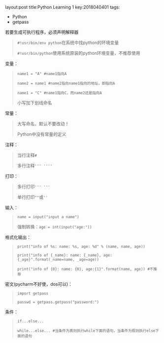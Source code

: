 layout:post
title:Python Learning 1
key:2018040401
tags:
  - Python
  - getpass


若要生成可执行程序，必须声明解释器

> `#!usr/bin/env python`在系统中找python的环境变量
>
> `#!usr/bin/python`使用系统原装的python环境变量，不推荐使用



变量：

> `name1 = "A" #name1指向A`
>
> `name2 = name1 #name2指向name1指向的地址，即指向A`
>
> `name1 = "C" #name1指向C，而name2还是指向A`
>
> 小写加下划线命名

常量：

> 大写命名，默认不要改动！
>
> Python中没有常量的定义



注释：

> 当行注释`#`
>
> 多行注释`''' ''''`

打印：

> 多行打印`''' '''`
>
> 单行打印`""`或`''`



输入：

> `name = input("input a name")`
>
> 强制转换：`age = int(input("age:"))`

格式化输出：

> `print("info of %s: name: %s, age: %d" % (name, name, age))`
>
> `print("info of {_name}: name: {_name}, age:{_age}".format(_name=name, _age=age))`
>
> `print("info of {0}: name: {0}, age:{1}".format(name, age)) #不推荐`



密文(pycharm不好使，dos可以)：

> `import getpass`
>
> `passwd = getpass.getpass("password:")`



条件：

> `if...else...`
>
> `while...else... #当条件为真则执行while下面的语句，当条件为假则执行else下面的语句`

